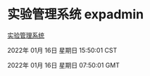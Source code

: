 # 实验管理系统 expadmin
[实验管理系统](http://59.174.26.63:56808/expadmin-782313d2-e1b1-4ea7-932e-3a55e6a1a4d0/)

2022年 01月 16日 星期日 15:50:01 CST

2022年 01月 16日 星期日 07:50:01 GMT

